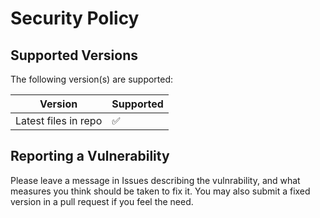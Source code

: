 # Security Policy

## Supported Versions

The following version(s) are supported:

| Version              | Supported          |
| -------------------- | ------------------ |
| Latest files in repo | :white_check_mark: |

## Reporting a Vulnerability

Please leave a message in Issues describing the vulnrability, and what measures you think should be taken to fix it.
You may also submit a fixed version in a pull request if you feel the need.
